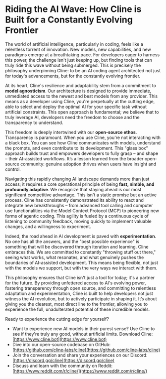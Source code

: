 # Riding the AI Wave: How Cline is Built for a Constantly Evolving Frontier

The world of artificial intelligence, particularly in coding, feels like a relentless torrent of innovation. New models, new capabilities, and new paradigms emerge at a breathtaking pace. For developers eager to harness this power, the challenge isn't just keeping up, but finding tools that can truly ride this wave without being submerged. This is precisely the philosophy underpinning Cline: to be an AI coding agent architected not just for today's advancements, but for the constantly evolving frontier.

At its heart, Cline's resilience and adaptability stem from a commitment to **model agnosticism**. Our architecture is designed to provide immediate, unmediated access to the newest and best models from any provider. This means as a developer using Cline, you're perpetually at the cutting edge, able to select and deploy the optimal AI for your specific task without artificial constraints. This open approach is fundamental; we believe that to truly leverage AI, developers need the freedom to choose and the transparency to understand.

This freedom is deeply intertwined with our **open-source ethos**. Transparency is paramount. When you use Cline, you're not interacting with a black box. You can see how Cline communicates with models, understand the prompts, and even contribute to its development. This "glass box" approach builds trust and empowers developers to fully grasp – and shape – their AI-assisted workflows. It’s a lesson learned from the broader open-source community: genuine adoption thrives when users have insight and control.

Navigating this rapidly changing AI landscape demands more than just access; it requires a core operational principle of being **fast, nimble, and profoundly adaptive**. We recognize that staying ahead is our most significant competitive advantage. This isn't a static promise but an active process. Cline has consistently demonstrated its ability to react and integrate new breakthroughs – from advanced tool calling and computer use functionalities via the Model Context Protocol (MCP) to pioneering new forms of agentic coding. This agility is fueled by a continuous cycle of listening to community feedback, moving quickly to implement valuable changes, and a willingness to experiment.

Indeed, the road ahead in AI development is paved with **experimentation**. No one has all the answers, and the "best possible experience" is something that will be discovered through iteration and learning. Cline embraces this. We are committed to constantly "throwing stuff out there," seeing what works, what resonates, and what genuinely pushes the boundaries of AI-assisted development. This means being flexible, not just with the models we support, but with the very ways we interact with them.

This philosophy ensures that Cline isn't just a tool for today; it's a partner for the future. By providing unfettered access to AI's evolving power, fostering transparency through open source, and committing to relentless adaptation and experimentation, Cline is built to help developers not just witness the AI revolution, but to actively participate in shaping it. It’s about giving you the clearest, most direct line to the frontier, allowing you to experience the full, unadulterated potential of these incredible models.

Ready to experience the cutting edge for yourself?
*   Want to experience new AI models in their purest sense? Use Cline to see if they're truly any good, without artificial limits. Download Cline: [https://www.cline.bot](https://www.cline.bot)
*   Dive into our open-source codebase on GitHub: [https://github.com/cline-labs/cline](https://github.com/cline-labs/cline)
*   Join the conversation and share your experiences on our Discord: [https://discord.gg/cline](https://discord.gg/cline)
*   Discuss and learn with the community on Reddit: [https://www.reddit.com/r/cline/](https://www.reddit.com/r/cline/)
